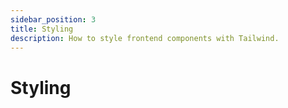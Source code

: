```yaml
---
sidebar_position: 3
title: Styling
description: How to style frontend components with Tailwind.
---
```


# Styling
